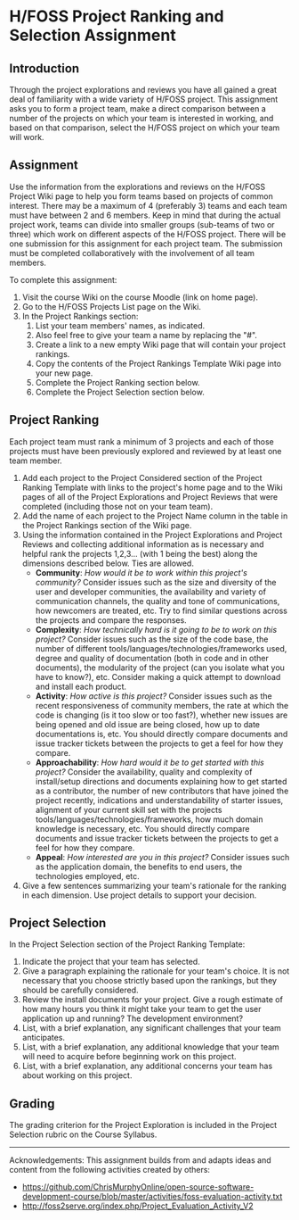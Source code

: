 # H/FOSS Project Ranking and Selection Assignment

## Introduction

Through the project explorations and reviews you have all gained a great deal of familiarity with a wide variety of H/FOSS project. This assignment asks you to form a project team, make a direct comparison between a number of the projects on which your team is interested in working, and based on that comparison, select the H/FOSS project on which your team will work.

## Assignment

Use the information from the explorations and reviews on the H/FOSS Project Wiki page to help you form teams based on projects of common interest. There may be a maximum of 4 (preferably 3) teams and each team must have between 2 and 6 members. Keep in mind that during the actual project work, teams can divide into smaller groups (sub-teams of two or three) which work on different aspects of the H/FOSS project. There will be one submission for this assignment for each project team. The submission must be completed collaboratively with the involvement of all team members.

To complete this assignment:

1. Visit the course Wiki on the course Moodle (link on home page).
1. Go to the H/FOSS Projects List page on the Wiki.
1. In the Project Rankings section:
   1. List your team members' names, as indicated.
   1. Also feel free to give your team a name by replacing the "#".
   1. Create a link to a new empty Wiki page that will contain your project rankings.
   1. Copy the contents of the Project Rankings Template Wiki page into your new page.
   1. Complete the Project Ranking section below.
   1. Complete the Project Selection section below.


## Project Ranking

Each project team must rank a minimum of 3 projects and each of those projects must have been previously explored and reviewed by at least one team member.

1. Add each project to the Project Considered section of the Project Ranking Template with links to the project's home page and to the Wiki pages of all of the Project Explorations and Project Reviews that were completed (including those not on your team team).
1. Add the name of each project to the Project Name column in the table in the Project Rankings section of the Wiki page.
1. Using the information contained in the Project Explorations and Project Reviews and collecting additional information as is necessary and helpful rank the projects 1,2,3... (with 1 being the best) along the dimensions described below. Ties are allowed.
   * **Community**: *How would it be to work within this project's community?* Consider issues such as the size and diversity of the user and developer communities, the availability and variety of communication channels, the quality and tone of communications, how newcomers are treated, etc. Try to find similar questions across the projects and compare the responses.
   * **Complexity**: *How technically hard is it going to be to work on this project?* Consider issues such as the size of the code base, the number of different tools/languages/technologies/frameworks used, degree and quality of documentation (both in code and in other documents), the modularity of the project (can you isolate what you have to know?), etc. Consider making a quick attempt to download and install each product.
   * **Activity**: *How active is this project?* Consider issues such as the recent responsiveness of community members, the rate at which the code is changing (is it too slow or too fast?), whether new issues are being opened and old issue are being closed, how up to date documentations is, etc. You should directly compare documents and issue tracker tickets between the projects to get a feel for how they compare.
   * **Approachability**: *How hard would it be to get started with this project?* Consider the availability, quality and complexity of install/setup directions and documents explaining how to get started as a contributor, the number of new contributors that have joined the project recently, indications and understandability of starter issues, alignment of your current skill set with the projects tools/languages/technologies/frameworks, how much domain knowledge is necessary, etc. You should directly compare documents and issue tracker tickets between the projects to get a feel for how they compare.
   * **Appeal**: *How interested are you in this project?* Consider issues such as the application domain, the benefits to end users, the technologies employed, etc.
1. Give a few sentences summarizing your team's rationale for the ranking in each dimension. Use project details to support your decision.

## Project Selection

In the Project Selection section of the Project Ranking Template:

1. Indicate the project that your team has selected.
1. Give a paragraph explaining the rationale for your team's choice. It is not necessary that you choose strictly based upon the rankings, but they should be carefully considered.
1. Review the install documents for your project. Give a rough estimate of how many hours you think it might take your team to get the user application up and running? The development environment?
1. List, with a brief explanation, any significant challenges that your team anticipates.
1. List, with a brief explanation, any additional knowledge that your team will need to acquire before beginning work on this project.
1. List, with a brief explanation, any additional concerns your team has about working on this project.

## Grading

The grading criterion for the Project Exploration is included in the Project Selection rubric on the Course Syllabus.

----------

Acknowledgements: This assignment builds from and adapts ideas and content from the following activities created by others:

* https://github.com/ChrisMurphyOnline/open-source-software-development-course/blob/master/activities/foss-evaluation-activity.txt
* http://foss2serve.org/index.php/Project_Evaluation_Activity_V2

